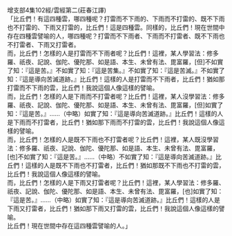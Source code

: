 增支部4集102經/雲經第二(莊春江譯)  
「比丘們！有這四種雲，哪四種呢？打雷而不下雨的、下雨而不打雷的、既不下雨也不打雷的、下雨又打雷的，比丘們！這是四種雲。同樣的，比丘們！現在世間中存在四種雲譬喻的人，哪四種呢？打雷而不下雨者、下雨而不打雷者、既不下雨也不打雷者、下雨又打雷者。  
而，比丘們！怎樣的人是打雷而不下雨者呢？比丘們！這裡，某人學習法：修多羅、祇夜、記說、伽陀、優陀那、如是語、本生、未曾有法、毘富羅，[但]不如實了知：『這是苦。』不如實了知：『這是苦集。』不如實了知：『這是苦滅。』不如實了知：『這是導向苦滅道跡。』比丘們！這樣的人是打雷而不下雨者，比丘們！猶如那打雷而不下雨的雲，比丘們！我說這個人像這樣的譬喻。  
而，比丘們！怎樣的人是下雨而不打雷者呢？比丘們！這裡，某人沒學習法：修多羅、祇夜、記說、伽陀、優陀那、如是語、本生、未曾有法、毘富羅，[但]如實了知：『這是苦。』……（中略）如實了知：『這是導向苦滅道跡。』比丘們！這樣的人是下雨而不打雷者，比丘們！猶如那下雨而不打雷的雲，比丘們！我說這個人像這樣的譬喻。  
而，比丘們！怎樣的人是既不下雨也不打雷者呢？比丘們！這裡，某人既沒學習法：修多羅、祇夜、記說、伽陀、優陀那、如是語、本生、未曾有法、毘富羅，[也]不如實了知：『這是苦。』……（中略）不如實了知：『這是導向苦滅道跡。』比丘們！這樣的人是既不下雨也不打雷者，比丘們！猶如那既不下雨也不打雷的雲，比丘們！我說這個人像這樣的譬喻。  
而，比丘們！怎樣的人是下雨又打雷者呢？比丘們！這裡，某人學習法：修多羅、祇夜、記說、伽陀、優陀那、如是語、本生、未曾有法、毘富羅，[也]如實了知：『這是苦。』……（中略）如實了知：『這是導向苦滅道跡。』比丘們！這樣的人是下雨又打雷者，比丘們！猶如那下雨又打雷的雲，比丘們！我說這個人像這樣的譬喻。  
比丘們！現在世間中存在這四種雲譬喻的人。」  
  
  
